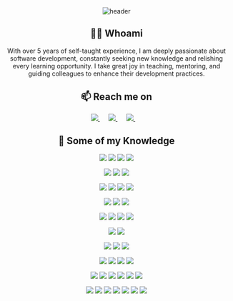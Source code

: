 <div align="center">
  <img src="https://github.com/tinezmatias/tinezmatias/raw/main/assets/banner.gif" alt="header"/>
</div>

<h2 align="center"> 👨‍💻 Whoami</h2>
<p align="center">
    With over 5 years of self-taught experience, I am deeply passionate about software development, constantly seeking new knowledge and relishing every learning opportunity. I take great joy in teaching, mentoring, and guiding colleagues to enhance their development practices.
</p>

<h2 align="center">📫 Reach me on</h2>
<p align="center">
   <a target="_blank" href="https://www.linkedin.com/in/mm-martinez/">
    <img
      src="https://img.shields.io/badge/linkedin-%230077B5.svg?&style=for-the-badge&logo=linkedin&logoColor=white"
    />
  </a>&nbsp;&nbsp;&nbsp;&nbsp;
   <a target="_blank" href="https://tinezmatias.dev">
    <img
      src="https://img.shields.io/badge/tinezmatias.dev-%23ffffff.svg?&style=for-the-badge"
    />
  </a>&nbsp;&nbsp;&nbsp;&nbsp;
   <a target="_blank" href="mailto:tinezmatias@gmail.com?subject=Hello%20Ileri,%20From%20Github">
    <img
      src="https://img.shields.io/badge/gmail-%23D14836.svg?&style=for-the-badge&logo=gmail&logoColor=white"
    />
  </a>&nbsp;&nbsp;&nbsp;&nbsp;
</p>

<h2 align="center"> 🔭 Some of my Knowledge</h2>

<p align="center">
  <!-- JavaScript -->
  <img
    src="https://img.shields.io/badge/JavaScript-%230A0A0A.svg?&style=for-the-badge&logo=javascript&logoColor=F7DF1E"
  />
  <!-- HTML5 -->
  <img
    src="https://img.shields.io/badge/html5-%230A0A0A.svg?&style=for-the-badge&logo=html5&logoColor=E34F26"
  />
  <!-- CSS3 -->
  <img
    src="https://img.shields.io/badge/css3-%230A0A0A.svg?&style=for-the-badge&logo=css3&logoColor=1572B6"
  />
  <!-- Typescript-->
  <img
    src="https://img.shields.io/badge/Typescript-%233178C6.svg?&style=for-the-badge&logo=typescript&logoColor=white"
  />
</p>

<p align="center">
  <!-- React.js -->
  <img
    src="https://img.shields.io/badge/React.js-%230364d4.svg?&style=for-the-badge&logo=react&logoColor=white"
  />
  <!-- Next.js -->
  <img
    src="https://img.shields.io/badge/next.js-%23000000.svg?&style=for-the-badge&logo=next.js&logoColor=white"
  />
  <!-- Storybook -->
  <img
    src="https://img.shields.io/badge/-Storybook-FF4785?style=for-the-badge&logo=storybook&logoColor=white"
  />
</p>

<p align="center">
  <!-- Radix UI -->
  <img
    src="https://img.shields.io/badge/Radix UI-%231d2024.svg?&style=for-the-badge&logo=radixui&logoColor=white"
  />
  <!-- Tailwind CSS -->
  <img
    src="https://img.shields.io/badge/Tailwind CSS-%2338bdf8.svg?&style=for-the-badge&logo=tailwindcss&logoColor=white"
  />
  <!-- Shadcn UI -->
  <img
    src="https://img.shields.io/badge/Shadcn UI-%23000000.svg?&style=for-the-badge&logoColor=white"
  />
  <!-- Material UI-->
  <img
    src="https://img.shields.io/badge/MUI-%23447FC5.svg?&style=for-the-badge&logo=mui&logoColor=white"
  />
</p>

<p align="center">
  <!-- Expo -->
  <img
    src="https://img.shields.io/badge/expo-1C1E24?style=for-the-badge&logo=expo&logoColor=#D04A37"
  />
  <!-- Flutter -->
  <img
    src="https://img.shields.io/badge/Flutter-%2302569B.svg?style=for-the-badge&logo=Flutter&logoColor=white"
  />
  <!-- React Native -->
  <img
    src="https://img.shields.io/badge/react_native-%2320232a.svg?style=for-the-badge&logo=react&logoColor=%2361DAFB"
  />
</p>

<p align="center">
  <!-- NestJS -->
  <img
    src="https://img.shields.io/badge/nestjs-%23E0234E.svg?style=for-the-badge&logo=nestjs&logoColor=white"
  />
  <!-- NodeJS -->
  <img
    src="https://img.shields.io/badge/node.js-6DA55F?style=for-the-badge&logo=node.js&logoColor=white"
  />
  <!-- tRPC -->
  <img
    src="https://img.shields.io/badge/tRPC-%232596BE.svg?style=for-the-badge&logo=tRPC&logoColor=white"
  />
  <!-- GraphQL -->
  <img
    src="https://img.shields.io/badge/-GraphQL-E10098?style=for-the-badge&logo=graphql&logoColor=white"
  />
</p>

<p align="center">
  <!-- Nx -->
  <img
    src="https://img.shields.io/badge/nx-143055?style=for-the-badge&logo=nx&logoColor=white"
  />
  <!-- PNPM -->
  <img
    src="https://img.shields.io/badge/pnpm-%234a4a4a.svg?style=for-the-badge&logo=pnpm&logoColor=f69220"
  />
</p>

<p align="center">
  <!-- Testing-Library -->
  <img
    src="https://img.shields.io/badge/-TestingLibrary-%23E33332?style=for-the-badge&logo=testing-library&logoColor=white"
  />
  <!-- Jest -->
  <img
    src="https://img.shields.io/badge/-jest-%23C21325?style=for-the-badge&logo=jest&logoColor=white"
  />
  <!-- cypress -->
  <img
    src="https://img.shields.io/badge/-cypress-%23E5E5E5?style=for-the-badge&logo=cypress&logoColor=058a5e"
  />
</p>

<p align="center">
  <!-- Prisma -->
  <img
    src="https://img.shields.io/badge/Prisma-%23283141?style=for-the-badge&logo=Prisma&logoColor=white"
  />
  <!-- React Query -->
  <img
    src="https://img.shields.io/badge/React Query-%23ef4444.svg?&style=for-the-badge&logo=react query&logoColor=white"
  />
  <!-- Clerk -->
  <img
    src="https://img.shields.io/badge/Clerk-%236c47ff.svg?&style=for-the-badge&logo=clerk&logoColor=white"
  />
  <!-- Git -->
  <img
    src="https://img.shields.io/badge/Git-%23F05032.svg?&style=for-the-badge&logo=git&logoColor=white"
  />
</p>

<p align="center">
  <!-- Postgress -->
  <img
    src="https://img.shields.io/badge/postgres-%23316192.svg?style=for-the-badge&logo=postgresql&logoColor=white"
  />
  <!-- MSSQL -->
  <img
    src="https://img.shields.io/badge/Microsoft%20SQL%20Server-CC2927?style=for-the-badge&logo=microsoft%20sql%20server&logoColor=white"
  />
  <!-- MONGODB -->
  <img
    src="https://img.shields.io/badge/MongoDB-%234ea94b.svg?style=for-the-badge&logo=mongodb&logoColor=white"
  />
  <!-- Planetscale -->
  <img
    src="https://img.shields.io/badge/planetscale-%23000000.svg?style=for-the-badge&logo=planetscale&logoColor=white"
  />
  <!-- Redis -->
  <img
    src="https://img.shields.io/badge/redis-%23DD0031.svg?style=for-the-badge&logo=redis&logoColor=white"
  />
  <!-- Supabase -->
  <img
    src="https://img.shields.io/badge/Supabase-3ECF8E?style=for-the-badge&logo=supabase&logoColor=white"
  />
</p>

<p align="center">
  <!-- GH Actions -->
  <img
    src="https://img.shields.io/badge/github%20actions-%232671E5.svg?style=for-the-badge&logo=githubactions&logoColor=white"
  />
  <!-- Docker -->
  <img
    src="https://img.shields.io/badge/docker-%230db7ed.svg?style=for-the-badge&logo=docker&logoColor=white"
  />
  <!-- DigitalOcean -->
  <img
    src="https://img.shields.io/badge/DigitalOcean-%230167ff.svg?style=for-the-badge&logo=digitalOcean&logoColor=white"
  />
  <!-- Google Cloud -->
  <img
    src="https://img.shields.io/badge/GoogleCloud-%234285F4.svg?style=for-the-badge&logo=google-cloud&logoColor=white"
  />
  <!-- Firebase -->
  <img
    src="https://img.shields.io/badge/firebase-%23039BE5.svg?style=for-the-badge&logo=firebase"
  />
  <!-- AWS -->
  <img
    src="https://img.shields.io/badge/AWS-%23FF9900.svg?style=for-the-badge&logo=amazon-aws&logoColor=white"
  />
  <!-- Vercel -->
  <img
    src="https://img.shields.io/badge/Vercel-%23000000.svg?&style=for-the-badge&logo=vercel&logoColor=white"
  />
</p>
